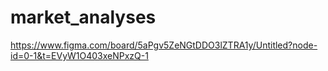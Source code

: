 # market_analyses

https://www.figma.com/board/5aPgv5ZeNGtDDO3lZTRA1y/Untitled?node-id=0-1&t=EVyW1O403xeNPxzQ-1
